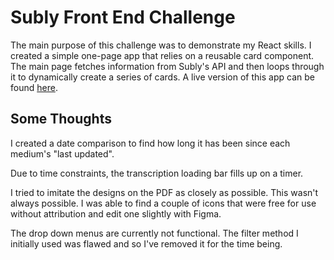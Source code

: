# Subly Front End Challenge

The main purpose of this challenge was to demonstrate my React skills. I created a simple one-page app that relies on a reusable card component. The main page fetches  information from Subly's API and then loops through it to dynamically create a series of cards. A live version of this app can be found [here](https://sublytask.vercel.app/).

## Some Thoughts

I created a date comparison to find how long it has been since each medium's "last updated".

Due to time constraints, the transcription loading bar fills up on a timer.

I tried to imitate the designs on the PDF as closely as possible. This wasn't always possible. I was able to find a couple of icons that were free for use without attribution and edit one slightly with Figma.

The drop down menus are currently not functional. The filter method I initially used was flawed and so I've removed it for the time being.
